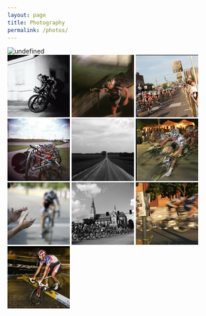 ```yaml
---
layout: page
title: Photography
permalink: /photos/
---
```


<section id="photography" class= "gallery">
<div class="feature"><img src="/img/hermannNight.jpg" srcset="/img/hermannNight.jpg 1x, /img/hermannNight@2x.jpg 2x" alt="undefined" style=""></div>
  <div class= "thumbnails">
  <a href="/img/hermannNight.jpg" rel="/img/hermannNight@2x.jpg"><img src="/img/hermannNightTh-min.jpg" alt="Hermann Night Cyclocross"></a>
  <a href="/img/dustStairs.jpg" rel="/img/dustStairs@2x.jpg"><img src="/img/dustStairsTh-min.jpg" alt="Dogfish racer at Hermann Night race"></a>
  <a href="/img/fansTDG.jpg" rel="/img/fansTDG@2x.jpg"><img src="/img/fansTDGTh-min.jpg" date="landscape" alt="Fans at the Tour de Grove"></a>
  <a href="/img/trackBikes.jpg" rel="/img/trackBikes@2x.jpg"><img src="/img/trackBikesTh-min.jpg"  class="square" alt="track bikes at Penrose Park"></a>
  <a href="/img/sedalia.jpg" rel="/img/sedalia@2x.jpg"><img src="/img/sedalieTh-min.jpg" data="landscape" alt="a lone rider in sedalia, MO"></a>
  <a href="/img/lafayetteCorner.jpg" rel="/img/lafayetteCorner@2x.jpg"><img src="/img/lafayetteCornerTh-min.jpg" widht="70 height=70" alt="racers take a corner at speed"></a>
  <a href="/img/dutchtownFans.jpg" rel="/img/dutchtownFans@2x.jpg"><img src="/img/dutchtowFansTh-min.jpg" data="portrait" alt="fans clapping for the breakaway"></a>
  <a href="/img/pelotonChurch.jpg" rel="/img/pelotonChurch@2x.jpg"><img src="/img/pelotonChurchTh-min.jpg" data="square" alt="the peloton in front of a cathedral"></a>
  <a href="/img/parkingMeter.jpg" rel="/img/parkingMeter@2x.jpg"><img src="/img/parkingMeterTh-min.jpg" data="landscape" alt="bike race in front of parking meter"></a>
  <a href="/img/twBarrier.jpg" rel="/img/twBarrier@2x.jpg"><img src="/img/twBarrierTh-min.jpg" data="landscape" alt="todd wells bunny hopping a barrier"></a>
</div><!--.gallery.photo-->
</section>